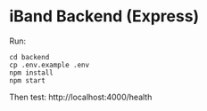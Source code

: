 # iBand Backend (Express)
Run:
```
cd backend
cp .env.example .env
npm install
npm start
```
Then test: http://localhost:4000/health
